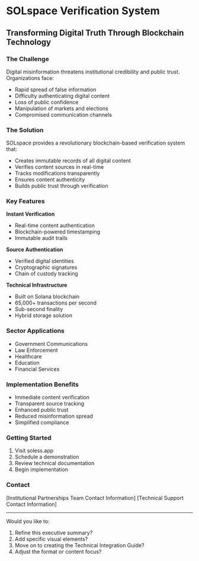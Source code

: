 # SOLspace Verification System
## Transforming Digital Truth Through Blockchain Technology

### The Challenge
Digital misinformation threatens institutional credibility and public trust. Organizations face:
- Rapid spread of false information
- Difficulty authenticating digital content
- Loss of public confidence
- Manipulation of markets and elections
- Compromised communication channels

### The Solution
SOLspace provides a revolutionary blockchain-based verification system that:
- Creates immutable records of all digital content
- Verifies content sources in real-time
- Tracks modifications transparently
- Ensures content authenticity
- Builds public trust through verification

### Key Features
**Instant Verification**
- Real-time content authentication
- Blockchain-powered timestamping
- Immutable audit trails

**Source Authentication**
- Verified digital identities
- Cryptographic signatures
- Chain of custody tracking

**Technical Infrastructure**
- Built on Solana blockchain
- 65,000+ transactions per second
- Sub-second finality
- Hybrid storage solution

### Sector Applications
- Government Communications
- Law Enforcement
- Healthcare
- Education
- Financial Services

### Implementation Benefits
- Immediate content verification
- Transparent source tracking
- Enhanced public trust
- Reduced misinformation spread
- Simplified compliance

### Getting Started
1. Visit soless.app
2. Schedule a demonstration
3. Review technical documentation
4. Begin implementation

### Contact
[Institutional Partnerships Team Contact Information]
[Technical Support Contact Information]

---

Would you like to:
1. Refine this executive summary?
2. Add specific visual elements?
3. Move on to creating the Technical Integration Guide?
4. Adjust the format or content focus?